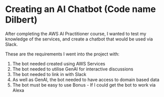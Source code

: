 # Creating an AI Chatbot (Code name Dilbert)
After completing the AWS AI Practitioner course, I wanted to test my knowledge of the services, and create a chatbot that would be used via Slack. 

These are the requirements I went into the project with:
1. The bot needed created using AWS Services
2. The bot needed to utilise GenAI for interactive discussions
3. The bot needed to link in with Slack
4. As well as GenAI, the bot needed to have access to domain based data
5. The bot must be easy to use
Bonus - If I could get the bot to work via Alexa
